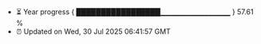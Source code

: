 - ⏳ Year progress { █████████████████▁▁▁▁▁▁▁▁▁▁▁▁▁ } 57.61 %
- ⏰ Updated on Wed, 30 Jul 2025 06:41:57 GMT


